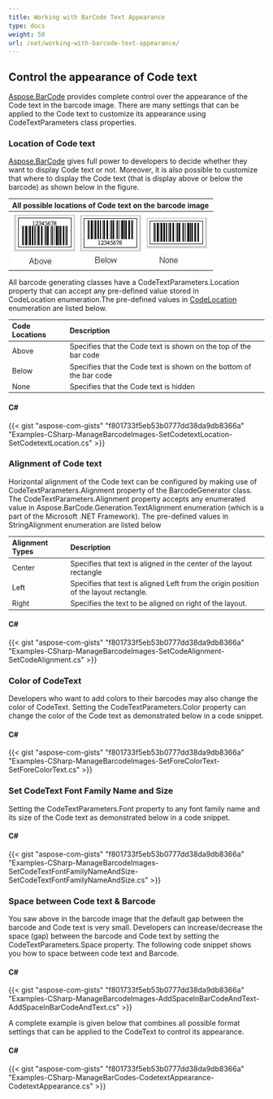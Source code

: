 ```yaml
---
title: Working with BarCode Text Appearance
type: docs
weight: 50
url: /net/working-with-barcode-text-appearance/
---
```


## **Control the appearance of Code text**
[Aspose.BarCode](https://apireference.aspose.com/net/barcode) provides complete control over the appearance of the Code text in the barcode image. There are many settings that can be applied to the Code text to customize its appearance using CodeTextParameters class properties. 
### **Location of Code text**
[Aspose.BarCode](https://apireference.aspose.com/net/barcode) gives full power to developers to decide whether they want to display Code text or not. Moreover, it is also possible to customize that where to display the Code text (that is display above or below the barcode) as shown below in the figure.

|**All possible locations of Code text on the barcode image**|
| :- |
|![todo:image_alt_text](working-with-barcode-text-appearance_1.jpg)|
All barcode generating classes have a CodeTextParameters.Location property that can accept any pre-defined value stored in CodeLocation enumeration.The pre-defined values in [CodeLocation ](https://apireference.aspose.com/net/barcode/aspose.barcode/codelocation)enumeration are listed below.

|**Code Locations**|**Description** |
| :- | :- |
|Above|Specifies that the Code text is shown on the top of the bar code|
|Below |Specifies that the Code text is shown on the bottom of the bar code|
|None |Specifies that the Code text is hidden|
#### **C#**
{{< gist "aspose-com-gists" "f801733f5eb53b0777dd38da9db8366a" "Examples-CSharp-ManageBarcodeImages-SetCodetextLocation-SetCodetextLocation.cs" >}}


### **Alignment of Code text**
Horizontal alignment of the Code text can be configured by making use of CodeTextParameters.Alignment property of the BarcodeGenerator class. The CodeTextParameters.Alignment property accepts any enumerated value in Aspose.BarCode.Generation.TextAlignment enumeration (which is a part of the Microsoft .NET Framework). The pre-defined values in StringAlignment enumeration are listed below

|**Alignment Types**|**Description** |
| :- | :- |
|Center |Specifies that text is aligned in the center of the layout rectangle|
|Left|Specifies that text is aligned Left from the origin position of the layout rectangle.|
|Right|Specifies the text to be aligned on right of the layout.|
#### **C#**
{{< gist "aspose-com-gists" "f801733f5eb53b0777dd38da9db8366a" "Examples-CSharp-ManageBarcodeImages-SetCodeAlignment-SetCodeAlignment.cs" >}}


### **Color of CodeText**
Developers who want to add colors to their barcodes may also change the color of CodeText. Setting the CodeTextParameters.Color property can change the color of the Code text as demonstrated below in a code snippet.
#### **C#**
{{< gist "aspose-com-gists" "f801733f5eb53b0777dd38da9db8366a" "Examples-CSharp-ManageBarcodeImages-SetForeColorText-SetForeColorText.cs" >}}


### **Set CodeText Font Family Name and Size**
Setting the CodeTextParameters.Font property to any font family name and its size of the Code text as demonstrated below in a code snippet.
#### **C#**
{{< gist "aspose-com-gists" "f801733f5eb53b0777dd38da9db8366a" "Examples-CSharp-ManageBarcodeImages-SetCodeTextFontFamilyNameAndSize-SetCodeTextFontFamilyNameAndSize.cs" >}}


### **Space between Code text & Barcode**
You saw above in the barcode image that the default gap between the barcode and Code text is very small. Developers can increase/decrease the space (gap) between the barcode and Code text by setting the CodeTextParameters.Space property. The following code snippet shows you how to space between code text and Barcode.
#### **C#**
{{< gist "aspose-com-gists" "f801733f5eb53b0777dd38da9db8366a" "Examples-CSharp-ManageBarcodeImages-AddSpaceInBarCodeAndText-AddSpaceInBarCodeAndText.cs" >}}



A complete example is given below that combines all possible format settings that can be applied to the CodeText to control its appearance.
#### **C#**
{{< gist "aspose-com-gists" "f801733f5eb53b0777dd38da9db8366a" "Examples-CSharp-ManageBarCodes-CodetextAppearance-CodetextAppearance.cs" >}}
